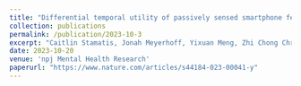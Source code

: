 ```yaml
---
title: "Differential temporal utility of passively sensed smartphone features for depression and anxiety symptom prediction: A longitudinal cohort study"
collection: publications
permalink: /publication/2023-10-3
excerpt: "Caitlin Stamatis, Jonah Meyerhoff, Yixuan Meng, Zhi Chong Chris Lin, **Young Min Cho**, Tony Liu, Chris Karr, Tingting Liu, Brenda Curtis, Lyle Ungar, David Mohr"
date: 2023-10-20
venue: 'npj Mental Health Research'
paperurl: "https://www.nature.com/articles/s44184-023-00041-y"
---
```

